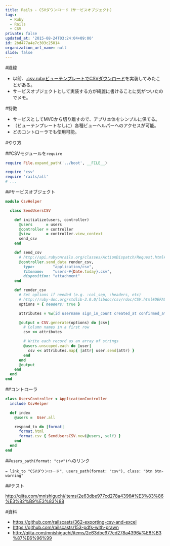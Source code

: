 ```yaml
---
title: Rails - CSVダウンロード（サービスオブジェクト）
tags:
  - Ruby
  - Rails
  - CSV
private: false
updated_at: '2015-08-24T03:24:04+09:00'
id: 2bd477a4e7c303c25014
organization_url_name: null
slide: false
---
```



#経緯

- 以前、[.csv.rubyビューテンプレートでCSVダウンロード](http://qiita.com/mnishiguchi/items/2e63dbe977cd278a4396)を実装してみたことがある。
- サービスオブジェクトとして実装する方が綺麗に書けることに気がついたのでメモ。

#特徴

- サービスとしてMVCから切り離すので、アプリ本体をシンプルに保てる。
- （ビューテンプレートなしに）各種ビューヘルパーへのアクセスが可能。
- どのコントローラでも使用可能。

#やり方

##CSVモジュールを`require`

```rb:/config/application.rb
require File.expand_path('../boot', __FILE__)

require 'csv'
require 'rails/all'
# ...
```

##サービスオブジェクト

```rb:/app/helpers/csv_helper.rb
module CsvHelper

  class SendUsersCSV

    def initialize(users, controller)
      @users      = users
      @controller = controller
      @view       = controller.view_context
      send_csv
    end

    def send_csv
      # http://api.rubyonrails.org/classes/ActionDispatch/Request.html#method-i-headers
      @controller.send_data render_csv,
        type:        "application/csv",
        filename:    "users-#{Date.today}.csv",
        disposition: "attachment"
    end

    def render_csv
      # Set options if needed (e.g. :col_sep, :headers, etc)
      # http://ruby-doc.org/stdlib-2.0.0/libdoc/csv/rdoc/CSV.html#DEFAULT_OPTIONS
      options = { headers: true }

      attributes = %w(id username sign_in_count created_at confirmed_at updated_at)

      @output = CSV.generate(options) do |csv|
        # Column names in a first row
        csv << attributes

        # Write each record as an array of strings
        @users.unscoped.each do |user|
          csv << attributes.map{ |attr| user.send(attr) }
        end
      end
      @output
    end
  end
end
```

##コントローラ

```rb
class UsersController < ApplicationController
  include CsvHelper

  def index
    @users =  User.all

    respond_to do |format|
      format.html
      format.csv { SendUsersCSV.new(@users, self) }
    end
  end
end
```

##`users_path(format: "csv")`へのリンク

```rb:/app/views/users/index.html.haml
= link_to "CSVダウンロード", users_path(format: "csv"), class: "btn btn-warning"
```

##テスト

http://qiita.com/mnishiguchi/items/2e63dbe977cd278a4396#%E3%83%86%E3%82%B9%E3%83%88

#資料

- https://github.com/railscasts/362-exporting-csv-and-excel
- https://github.com/railscasts/153-pdfs-with-prawn
- http://qiita.com/mnishiguchi/items/2e63dbe977cd278a4396#%E8%B3%87%E6%96%99
